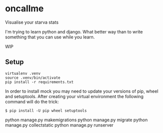 # oncallme

Visualise your starva stats

I'm trying to learn python and django. What better way than to write something that you can use while you learn.

WIP


Setup
-----

```
virtualenv .venv
source .venv/bin/activate
pip install -r requirements.txt
```

In order to install mock you may need to update your versions of pip, wheel and setuptools. After creating your virtual environment the following command will do the trick:

```
$ pip install -U pip wheel setuptools
```

python manage.py makemigrations
python manage.py migrate
python manage.py collectstatic
python manage.py runserver
```
